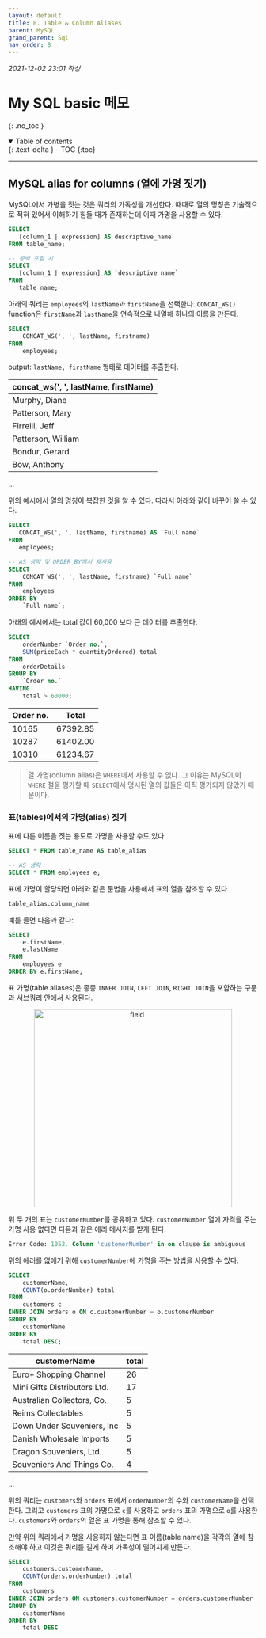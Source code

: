 ```yaml
---
layout: default
title: 8. Table & Column Aliases
parent: MySQL
grand_parent: Sql
nav_order: 8
---
```


*2021-12-02 23:01 작성*

# My SQL basic 메모
{: .no_toc }

<details open markdown="block">
  <summary>
    Table of contents
  </summary>
  {: .text-delta }
- TOC
{:toc}
</details>

---

## MySQL alias for columns (열에 가명 짓기)

MySQL에서 가병을 짓는 것은 쿼리의 가독성을 개선한다. 때때로 열의 명칭은 기술적으로 적혀 있어서 이해하기 힘들 때가 존재하는데 이때 가명을 사용할 수 있다.

~~~~sql
SELECT 
   [column_1 | expression] AS descriptive_name
FROM table_name;

-- 공백 포함 시
SELECT 
   [column_1 | expression] AS `descriptive name`
FROM 
   table_name;
~~~~

아래의 쿼리는 `employees`의 `lastName`과 `firstName`을 선택한다. `CONCAT_WS()` function은 `firstName`과 `lastName`을 연속적으로 나열해 하나의 이름을 만든다.

~~~~sql
SELECT 
    CONCAT_WS(', ', lastName, firstname)
FROM
    employees;
~~~~

output: `lastName, firstName` 형태로 데이터를 추출한다.

| concat_ws(', ', lastName, firstName) |
|--------------------------------------|
| Murphy, Diane                        |
| Patterson, Mary                      |
| Firrelli, Jeff                       |
| Patterson, William                   |
| Bondur, Gerard                       |
| Bow, Anthony                         |

...

위의 예시에서 열의 명칭이 복잡한 것을 알 수 있다. 따라서 아래와 같이 바꾸어 쓸 수 있다.

~~~~sql
SELECT
   CONCAT_WS(', ', lastName, firstname) AS `Full name`
FROM
   employees;

-- AS 생략 및 ORDER BY에서 재사용
SELECT
	CONCAT_WS(', ', lastName, firstname) `Full name`
FROM
	employees
ORDER BY
	`Full name`;
~~~~

아래의 예시에서는 total 값이 60,000 보다 큰 데이터를 추출한다.

~~~~sql
SELECT
	orderNumber `Order no.`,
	SUM(priceEach * quantityOrdered) total
FROM
	orderDetails
GROUP BY
	`Order no.`
HAVING
	total > 60000;
~~~~

| Order no. | Total    |
|-----------|----------|
| 10165     | 67392.85 |
| 10287     | 61402.00 |
| 10310	    | 61234.67 |

> 열 가명(column alias)은 `WHERE`에서 사용할 수 없다. 그 이유는 MySQL이 `WHERE` 절을 평가할 때 `SELECT`에서 명시된 열의 값들은 아직 평가되지 않았기 때문이다.

### 표(tables)에서의 가명(alias) 짓기

표에 다른 이름을 짓는 용도로 가명을 사용할 수도 있다. 

~~~~sql
SELECT * FROM table_name AS table_alias

-- AS 생략
SELECT * FROM employees e;
~~~~

표에 가명이 할당되면 아래와 같은 문법을 사용해서 표의 열을 참조할 수 있다.

~~~~sql
table_alias.column_name
~~~~

예를 들면 다음과 같다:

~~~~sql
SELECT 
    e.firstName, 
    e.lastName
FROM
    employees e
ORDER BY e.firstName;
~~~~

표 가명(table aliases)은 종종 `INNER JOIN`, `LEFT JOIN`, `RIGHT JOIN`을 포함하는 구문과 [서브쿼리](https://www.mysqltutorial.org/mysql-subquery/) 안에서 사용된다.

<p align="center">
  <img src="https://www.mysqltutorial.org/wp-content/uploads/2009/12/customers_orders_tables.png" width="400" title="field">
</p>

위 두 개의 표는 `customerNumber`를 공유하고 있다. `customerNumber` 열에 자격을 주는 가명 사용 없다면 다음과 같은 에러 메시지를 받게 된다.

~~~~sql
Error Code: 1052. Column 'customerNumber' in on clause is ambiguous
~~~~

위의 에러를 없애기 위해 `customerNumber`에 가명을 주는 방법을 사용할 수 있다.

~~~~sql
SELECT
	customerName,
	COUNT(o.orderNumber) total
FROM
	customers c
INNER JOIN orders o ON c.customerNumber = o.customerNumber
GROUP BY
	customerName
ORDER BY
	total DESC;
~~~~

| customerName                       | total |
|------------------------------------|-------|
| Euro+ Shopping Channel             |    26 |
| Mini Gifts Distributors Ltd.       |    17 |
| Australian Collectors, Co.         |     5 |
| Reims Collectables                 |     5 |
| Down Under Souveniers, Inc         |     5 |
| Danish Wholesale Imports           |     5 |
| Dragon Souveniers, Ltd.            |     5 |
| Souveniers And Things Co.          |     4 |

...

위의 쿼리는 `customers`와 `orders` 표에서 `orderNumber`의 수와 `customerName`을 선택한다. 그리고 `customers` 표의 가명으로 `c`를 사용하고 `orders` 표의 가명으로 `o`를 사용한다. `customers`와 `orders`의 열은 표 가명을 통해 참조할 수 있다.

만약 위의 쿼리에서 가명을 사용하지 않는다면 표 이름(table name)을 각각의 열에 참조해야 하고 이것은 쿼리를 길게 하며 가독성이 떨어지게 만든다.

~~~~sql
SELECT
	customers.customerName,
	COUNT(orders.orderNumber) total
FROM
	customers
INNER JOIN orders ON customers.customerNumber = orders.customerNumber
GROUP BY
	customerName
ORDER BY
	total DESC
~~~~